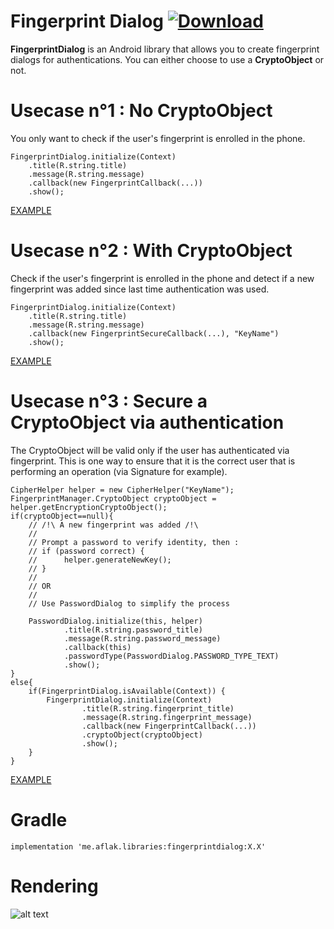 # Fingerprint Dialog [ ![Download](https://api.bintray.com/packages/omaflak/maven/fingerprintdialog/images/download.svg) ](https://bintray.com/omaflak/maven/fingerprintdialog/_latestVersion)

**FingerprintDialog** is an Android library that allows you to create fingerprint dialogs for authentications.
You can either choose to use a **CryptoObject** or not.

# Usecase n°1 : No CryptoObject

You only want to check if the user's fingerprint is enrolled in the phone.

    FingerprintDialog.initialize(Context)
        .title(R.string.title)
        .message(R.string.message)
        .callback(new FingerprintCallback(...))
        .show();
        
[EXAMPLE](https://github.com/omaflak/FingerprintDialog-Library/blob/master/app/src/main/java/me/aflak/fingerprintdialoglibrary/FingerprintExample.java)
        
# Usecase n°2 : With CryptoObject

Check if the user's fingerprint is enrolled in the phone and detect if a new fingerprint was added since last time authentication was used.

    FingerprintDialog.initialize(Context)
        .title(R.string.title)
        .message(R.string.message)
        .callback(new FingerprintSecureCallback(...), "KeyName")
        .show();
        
[EXAMPLE](https://github.com/omaflak/FingerprintDialog-Library/blob/master/app/src/main/java/me/aflak/fingerprintdialoglibrary/FingerprintSecureExample1.java)

# Usecase n°3 : Secure a CryptoObject via authentication

The CryptoObject will be valid only if the user has authenticated via fingerprint. This is one way to ensure that it is the correct user that is performing an operation (via Signature for example).

    CipherHelper helper = new CipherHelper("KeyName");
    FingerprintManager.CryptoObject cryptoObject = helper.getEncryptionCryptoObject();
    if(cryptoObject==null){
        // /!\ A new fingerprint was added /!\
        //
        // Prompt a password to verify identity, then :
        // if (password correct) {
        //      helper.generateNewKey();
        // }
        //
        // OR
        //
        // Use PasswordDialog to simplify the process
        
        PasswordDialog.initialize(this, helper)
                .title(R.string.password_title)
                .message(R.string.password_message)
                .callback(this)
                .passwordType(PasswordDialog.PASSWORD_TYPE_TEXT)
                .show();
    }
    else{
        if(FingerprintDialog.isAvailable(Context)) {
            FingerprintDialog.initialize(Context)
                    .title(R.string.fingerprint_title)
                    .message(R.string.fingerprint_message)
                    .callback(new FingerprintCallback(...))
                    .cryptoObject(cryptoObject)
                    .show();
        }   
    }
    
[EXAMPLE](https://github.com/omaflak/FingerprintDialog-Library/blob/master/app/src/main/java/me/aflak/fingerprintdialoglibrary/FingerprintSecureExample2.java)

# Gradle

    implementation 'me.aflak.libraries:fingerprintdialog:X.X'
    
# Rendering

![alt text](https://github.com/omaflak/FingerprintDialog/blob/master/GIF/demo.gif?raw=true)
